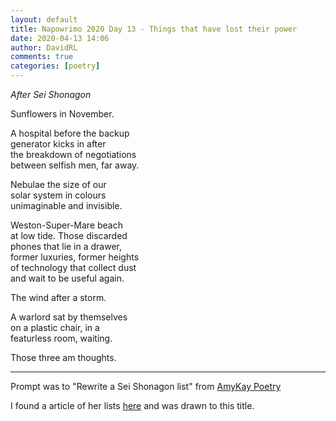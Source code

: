 ```yaml
---  
layout: default  
title: Napowrimo 2020 Day 13 - Things that have lost their power  
date: 2020-04-13 14:06  
author: DavidRL  
comments: true  
categories: [poetry]  
---  
```

<em>After Sei Shonagon</em>  

Sunflowers in November.  

A hospital before the backup  
generator kicks in after  
the breakdown of negotiations  
between selfish men, far away.  

Nebulae the size of our  
solar system in colours  
unimaginable and invisible.  

Weston-Super-Mare beach  
at low tide. Those discarded  
phones that lie in a drawer,  
former luxuries, former heights  
of technology that collect dust  
and wait to be useful again.  

The wind after a storm.  

A warlord sat by themselves  
on a plastic chair, in a  
featurless room, waiting.  

Those three am thoughts.  

***  

Prompt was to "Rewrite a Sei Shonagon list" from <a target="_blank" rel="noopener noreferrer" href="https://instagram.com/amykaypoetry?igshid=17ak24ogz39u0">AmyKay Poetry</a>  

I found a article of her lists <a target="_blank" rel="noopener noreferrer" href="https://guerrillasemiotics.com/2013/05/sei-shonagons-lists/">here</a> and was drawn to this title.  
